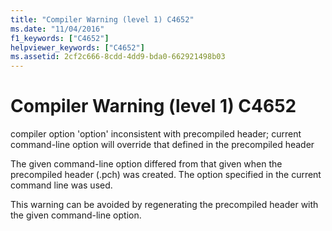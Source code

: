 ```yaml
---
title: "Compiler Warning (level 1) C4652"
ms.date: "11/04/2016"
f1_keywords: ["C4652"]
helpviewer_keywords: ["C4652"]
ms.assetid: 2cf2c666-8cdd-4dd9-bda0-662921498b03
---
```

# Compiler Warning (level 1) C4652

compiler option 'option' inconsistent with precompiled header; current command-line option will override that defined in the precompiled header

The given command-line option differed from that given when the precompiled header (.pch) was created. The option specified in the current command line was used.

This warning can be avoided by regenerating the precompiled header with the given command-line option.
